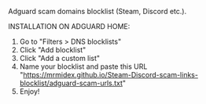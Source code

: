 Adguard scam domains blocklist (Steam, Discord etc.).

INSTALLATION ON ADGUARD HOME:
1. Go to "Filters > DNS blocklists"
2. Click "Add blocklist"
3. Click "Add a custom list"
4. Name your blocklist and paste this URL "https://mrmidex.github.io/Steam-Discord-scam-links-blocklist/adguard-scam-urls.txt"
5. Enjoy!
